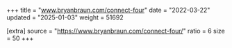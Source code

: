 +++
title = "www.bryanbraun.com/connect-four"
date = "2022-03-22"
updated = "2025-01-03"
weight = 51692

[extra]
source = "https://www.bryanbraun.com/connect-four/"
ratio = 6
size = 50
+++
